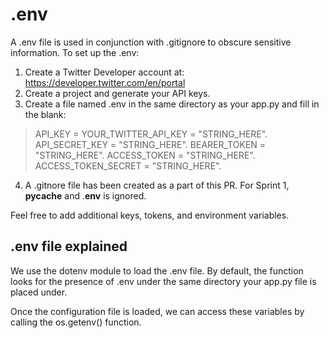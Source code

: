 # .env
A .env file is used in conjunction with .gitignore to obscure sensitive information. To set up the .env:

1. Create a Twitter Developer account at:
   https://developer.twitter.com/en/portal
2. Create a project and generate your API keys.
3. Create a file named .env in the same directory as your app.py and fill in the blank:

>API_KEY = YOUR_TWITTER_API_KEY = "STRING_HERE". 
API_SECRET_KEY = "STRING_HERE". 
BEARER_TOKEN = "STRING_HERE". 
ACCESS_TOKEN = "STRING_HERE". 
ACCESS_TOKEN_SECRET = "STRING_HERE". 
4. A .gitnore file has been created as a part of this PR. For Sprint 1, **pycache** and .**env** is ignored.

Feel free to add additional keys, tokens, and environment variables.

## .env file explained
We use the dotenv module to load the .env file. By default, the function looks for the presence of .env under the same directory your app.py file is placed under.

Once the configuration file is loaded, we can access these variables by calling the os.getenv() function.

